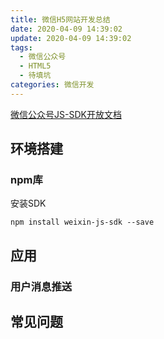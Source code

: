 ```yaml
---
title: 微信H5网站开发总结
date: 2020-04-09 14:39:02
update: 2020-04-09 14:39:02
tags:
  - 微信公众号
  - HTML5
  - 待填坑
categories: 微信开发
---
```


[微信公众号JS-SDK开放文档](https://developers.weixin.qq.com/doc/offiaccount/Getting_Started/Overview.html)

<!--more-->

## 环境搭建

### npm库

安装SDK

```shell
npm install weixin-js-sdk --save
```

## 应用

### 用户消息推送

## 常见问题